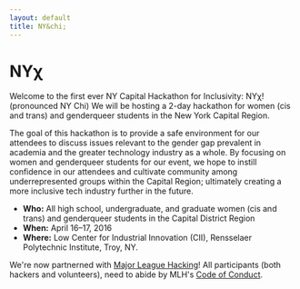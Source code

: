 ```yaml
---
layout: default
title: NY&chi;
---
```


# NY&chi;

Welcome to the first ever NY Capital Hackathon for Inclusivity: NY&chi;! (pronounced NY Chi)
We will be hosting a 2-day hackathon for women (cis and trans) and genderqueer students in the New York Capital Region.

The goal of this hackathon is to provide a safe environment for our attendees to discuss issues relevant to the gender gap prevalent in academia and the greater technology industry as a whole.  By focusing on women and genderqueer students for our event, we hope to instill confidence in our attendees and cultivate community among underrepresented groups within the Capital Region; ultimately creating a more inclusive tech industry further in the future.

- **Who:** All high school, undergraduate, and graduate women (cis and trans) and genderqueer students in the Capital District Region
- **When:** April 16&ndash;17, 2016
- **Where:** Low Center for Industrial Innovation (CII), Rensselaer Polytechnic Institute, Troy, NY.

We're now partnerned with [Major League Hacking](mlh.io)!  All participants (both hackers and volunteers), need to abide by MLH's [Code of Conduct](http://static.mlh.io/docs/mlh-code-of-conduct.pdf).
